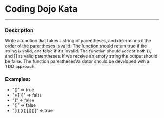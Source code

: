 # Coding Dojo Kata
---
### Description
Write a function that takes a string of parentheses, and determines if the order of the parentheses is valid.
The function should return true if the string is valid, and false if it's invalid.
The function should accept both (), and [] as valid parentheses.
If we receive an empty string the output should be false.
The function parenthesesValidator should be developed with a TDD approach.

### Examples:
- "()"              =>  true
- ")([])]"          =>  false
- "]"               =>  false
- "(]"               =>  false
- "[())((()[])()]"  =>  true

